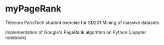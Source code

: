 # myPageRank

Télécom ParisTech student exercise for SD201 Mining of massive datasets

Implementation of Google's PageRank algorithm on Python (Jupyter notebook)
